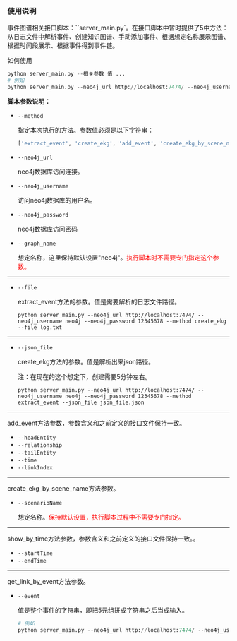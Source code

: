 ### 使用说明

事件图谱相关接口脚本：``server_main.py`。在接口脚本中暂时提供了5中方法：从日志文件中解析事件、创建知识图谱、手动添加事件、根据想定名称展示图谱、根据时间段展示、根据事件得到事件链。

如何使用

```python
python server_main.py --相关参数 值 ...
# 例如
python server_main.py --neo4j_url http://localhost:7474/ --neo4j_username neo4j --neo4j_password 12345678 --method create_ekg --ts_json json_dumps_str
```

**脚本参数说明：**

- `--method`

  指定本次执行的方法。参数值必须是以下字符串：

  ```python
  ['extract_event', 'create_ekg', 'add_event', 'create_ekg_by_scene_name',                      'show_by_time', 'get_link_by_event']
  ```

- `--neo4j_url`

  neo4j数据库访问连接。

- `--neo4j_username`

  访问neo4j数据库的用户名。

- `--neo4j_password`

  neo4j数据库访问密码

- `--graph_name`

  想定名称，这里保持默认设置"neo4j"。<font color=red>执行脚本时不需要专门指定这个参数。</font>

------

- `--file`

  extract_event方法的参数。值是需要解析的日志文件路径。
  
  ```shell
  python server_main.py --neo4j_url http://localhost:7474/ --neo4j_username neo4j --neo4j_password 12345678 --method create_ekg --file log.txt
  ```
  
  

------




- `--json_file`

  create_ekg方法的参数。值是解析出来json路径。

  注：在现在的这个想定下，创建需要5分钟左右。
  
  ```shell
  python server_main.py --neo4j_url http://localhost:7474/ --neo4j_username neo4j --neo4j_password 12345678 --method extract_event --json_file json_file.json
  ```
  
  


------

add_event方法参数，参数含义和之前定义的接口文件保持一致。


- `--headEntity`
- `--relationship`
- `--tailEntity`
- `--time`
- `--linkIndex`

------

create_ekg_by_scene_name方法参数。


- `--scenarioName`

  想定名称。<font color=red>保持默认设置，执行脚本过程中不需要专门指定。</font>

------

show_by_time方法参数，参数含义和之前定义的接口文件保持一致。。


- `--startTime`
- `--endTime`

------

get_link_by_event方法参数。


- `--event`

  值是整个事件的字符串，即把5元组拼成字符串之后当成输入。

  ```python
  # 例如
  python server_main.py --neo4j_url http://localhost:7474/ --neo4j_username neo4j --neo4j_password 12345678 --method get_link_by_event --event 地空导弹营(SA-26 [S-350“勇士”防空导弹系统])@发射@SA-26 [9M96D]@552@1526
  ```

  